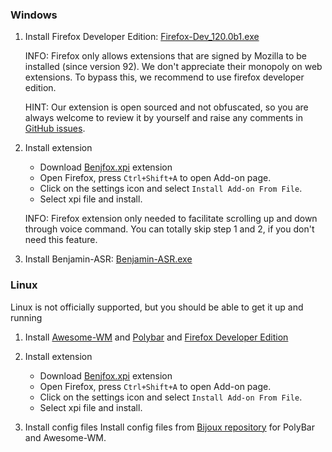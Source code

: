 ### Windows

1. Install Firefox Developer Edition: [Firefox-Dev_120.0b1.exe](https://download-origin.cdn.mozilla.net/pub/devedition/releases/120.0b1/win64/en-US/Firefox%20Setup%20120.0b1.exe)

    INFO:
    Firefox only allows extensions that are signed by Mozilla to be installed (since version 92). We don't appreciate their monopoly on web extensions. To bypass this, we recommend to use firefox developer edition.

    HINT:
    Our extension is open sourced and not obfuscated, so you are always welcome to review it by yourself and raise any comments in [GitHub issues](https://github.com/benjamin-asr/benjamin-asr.github.io/issues).

2. Install extension
    - Download [Benjfox.xpi](https://github.com/benjamin-asr/Release/releases/download/v0.1/BenjFox.xpi) extension
    - Open Firefox, press `Ctrl+Shift+A` to open Add-on page. 
    - Click on the settings icon and select `Install Add-on From File`.
    - Select xpi file and install.

    INFO: Firefox extension only needed to facilitate scrolling up and down through voice command. You can totally skip step 1 and 2, if you don't need this feature.

3. Install Benjamin-ASR: [Benjamin-ASR.exe](https://github.com/benjamin-asr/Release/releases/)

### Linux
Linux is not officially supported, but  you should be able to get it up and running

1. Install [Awesome-WM](https://awesomewm.org/) and [Polybar](https://github.com/polybar/polybar) and [Firefox Developer Edition](https://download-origin.cdn.mozilla.net/pub/devedition/releases/120.0b1/linux-x86_64/en-US/firefox-120.0b1.tar.bz2)

2. Install extension
    - Download [Benjfox.xpi](https://github.com/benjamin-asr/Release/releases/download/v0.1/BenjFox.xpi) extension
    - Open Firefox, press `Ctrl+Shift+A` to open Add-on page. 
    - Click on the settings icon and select `Install Add-on From File`.
    - Select xpi file and install.

3. Install config files
Install config files from [Bijoux repository](https://github.com/bijanbina/Bijoux/tree/master/Awesome) for PolyBar and Awesome-WM.